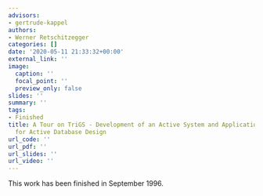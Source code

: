 ```yaml
---
advisors:
- gertrude-kappel
authors:
- Werner Retschitzegger
categories: []
date: '2020-05-11 21:33:32+00:00'
external_link: ''
image:
  caption: ''
  focal_point: ''
  preview_only: false
slides: ''
summary: ''
tags:
- Finished
title: A Tour on TriGS - Development of an Active System and Application of Rule Patterns
  for Active Database Design
url_code: ''
url_pdf: ''
url_slides: ''
url_video: ''
---
```


This work has been finished in September 1996.
